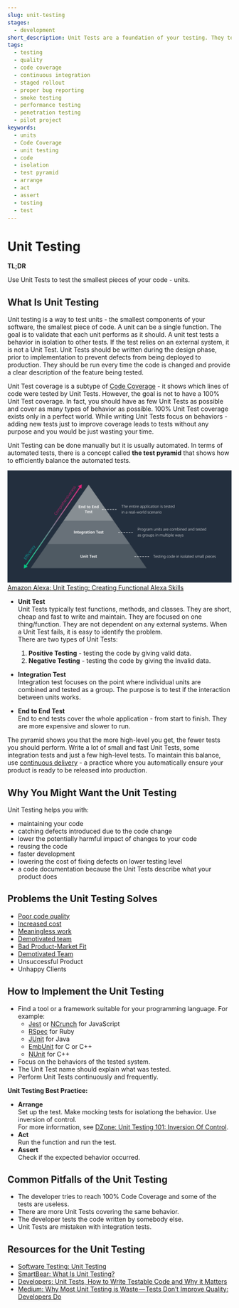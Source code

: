 ```yaml
---
slug: unit-testing
stages:
  - development
short_description: Unit Tests are a foundation of your testing. They test the smallest pieces of code called units that have to be isolated from a system. Unit Tests are small, cheap and easy to maintain. The number of Unit Tests outnumbers any other types of tests.
tags:
  - testing
  - quality
  - code coverage
  - continuous integration
  - staged rollout
  - proper bug reporting
  - smoke testing
  - performance testing
  - penetration testing
  - pilot project
keywords:
  - units
  - Code Coverage
  - unit testing
  - code
  - isolation
  - test pyramid
  - arrange
  - act
  - assert
  - testing
  - test
---
```


# Unit Testing

**TL;DR**

Use Unit Tests to test the smallest pieces of your code - units.

## What Is Unit Testing

Unit testing is a way to test units - the smallest components of your software, the smallest piece of code. A unit can be a single function. The goal is to validate that each unit performs as it should. A unit test tests a behavior in isolation to other tests. If the test relies on an external system, it is not a Unit Test. Unit Tests should be written during the design phase, prior to implementation to prevent defects from being deployed to production. They should be run every time the code is changed and provide a clear description of the feature being tested.

Unit Test coverage is a subtype of [Code Coverage](/problems/code-coverage) - it shows which lines of code were tested by Unit Tests. However, the goal is not to have a 100% Unit Test coverage. In fact, you should have as few Unit Tests as possible and cover as many types of behavior as possible. 100% Unit Test coverage exists only in a perfect world. While writing Unit Tests focus on behaviors - adding new tests just to improve coverage leads to tests without any purpose and you would be just wasting your time.

Unit Testing can be done manually but it is usually automated. In terms of automated tests, there is a concept called **the test pyramid** that shows how to efficiently balance the automated tests.

![Unit Testing](/files/unit_testing.png)
[Amazon Alexa: Unit Testing: Creating Functional Alexa Skills](https://developer.amazon.com/it/blogs/alexa/post/35bdad3d-57c8-4623-88c6-815540697af5/unit-testing-create-functional-alexa-skills)

- **Unit Test**  
   Unit Tests typically test functions, methods, and classes. They are short, cheap and fast to write and maintain. They are focused on one thing/function. They are not dependent on any external systems. When a Unit Test fails, it is easy to identify the problem.  
  There are two types of Unit Tests:

  1. **Positive Testing** - testing the code by giving valid data.
  2. **Negative Testing** - testing the code by giving the Invalid data.

- **Integration Test**  
   Integration test focuses on the point where individual units are combined and tested as a group. The purpose is to test if the interaction between units works.

- **End to End Test**  
   End to end tests cover the whole application - from start to finish. They are more expensive and slower to run.

The pyramid shows you that the more high-level you get, the fewer tests you should perform. Write a lot of small and fast Unit Tests, some integration tests and just a few high-level tests. To maintain this balance, use [continuous delivery](/problems/continuous_delivery) - a practice where you automatically ensure your product is ready to be released into production.

## Why You Might Want the Unit Testing

Unit Testing helps you with:

- maintaining your code
- catching defects introduced due to the code change
- lower the potentially harmful impact of changes to your code
- reusing the code
- faster development
- lowering the cost of fixing defects on lower testing level
- a code documentation because the Unit Tests describe what your product does

## Problems the Unit Testing Solves

- [Poor code quality](/problems/poor-code-quality)
- [Increased cost](/problems/increased-cost)
- [Meaningless work](/problems/meaningless-work)
- [Demotivated team](/problems/demotivated-team)
- [Bad Product-Market Fit](/problems/bad-product-market-fit)
- [Demotivated Team](/problems/demotivated-team)
- Unsuccessful Product
- Unhappy Clients

## How to Implement the Unit Testing

- Find a tool or a framework suitable for your programming language. For example:
  - [Jest](https://jestjs.io/) or [NCrunch](https://www.ncrunch.net/) for JavaScript
  - [RSpec](https://rspec.info/) for Ruby
  - [JUnit](https://junit.org) for Java
  - [EmbUnit](https://www.embunit.com/) for C or C++
  - [NUnit](https://nunit.org/) for C++
- Focus on the behaviors of the tested system.
- The Unit Test name should explain what was tested.
- Perform Unit Tests continuously and frequently.

**Unit Testing Best Practice:**

- **Arrange**  
  Set up the test. Make mocking tests for isolationg the behavior. Use inversion of control.  
  For more information, see [DZone: Unit Testing 101: Inversion Of Control](https://www.dzone.com/articles/unit-testing-101-inversion).
- **Act**  
  Run the function and run the test.
- **Assert**  
  Check if the expected behavior occurred.

## Common Pitfalls of the Unit Testing

- The developer tries to reach 100% Code Coverage and some of the tests are useless.
- There are more Unit Tests covering the same behavior.
- The developer tests the code written by somebody else.
- Unit Tests are mistaken with integration tests.

## Resources for the Unit Testing

- [Software Testing: Unit Testing](http://softwaretestingfundamentals.com/unit-testing/)
- [SmartBear: What Is Unit Testing?](https://smartbear.com/learn/automated-testing/what-is-unit-testing/)
- [Developers: Unit Tests, How to Write Testable Code and Why it Matters](https://www.toptal.com/qa/how-to-write-testable-code-and-why-it-matters)
- [Medium: Why Most Unit Testing is Waste — Tests Don’t Improve Quality: Developers Do](https://medium.com/pacroy/why-most-unit-testing-is-waste-tests-dont-improve-quality-developers-do-47a8584f79ab)
